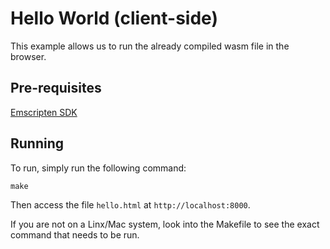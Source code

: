 # Hello World (client-side)

This example allows us to run the already compiled wasm file in the browser.

## Pre-requisites

[Emscripten SDK](https://github.com/emscripten-core/emsdk)

## Running

To run, simply run the following command:

`make`

Then access the file `hello.html` at `http://localhost:8000`.

If you are not on a Linx/Mac system, look into the Makefile to see the exact command that needs to be run.
